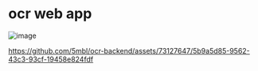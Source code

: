 # ocr web app



![image](https://github.com/5mbl/ocr-backend/assets/73127647/8cfe1c11-c7b6-48c6-8742-19cefc2a7c1d)


https://github.com/5mbl/ocr-backend/assets/73127647/5b9a5d85-9562-43c3-93cf-19458e824fdf

